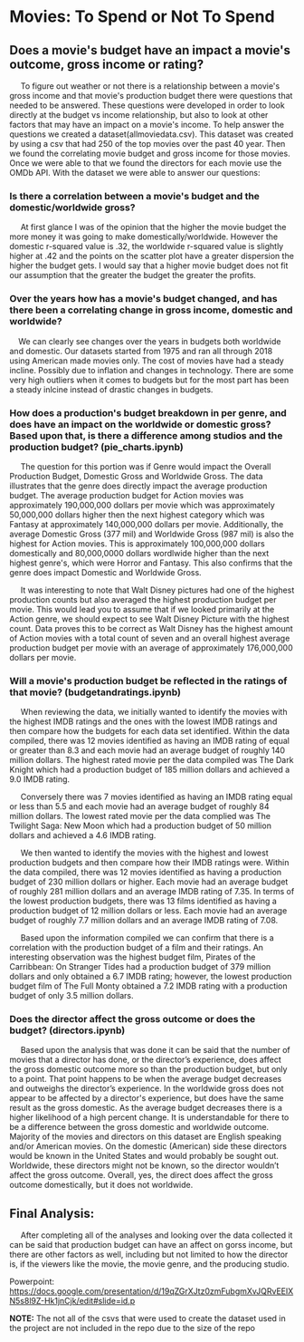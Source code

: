 # **Movies: To Spend or Not To Spend**

## **Does a movie's budget have an impact a movie's outcome, gross income or rating?**

&nbsp;&nbsp;&nbsp;&nbsp; To figure out weather or not there is a relationship between a movie's gross income and that movie's production budget there were questions that needed to be answered. These questions were developed in order to look directly at the budget vs income relationship, but also to look at other factors that may have an impact on a movie's income. To help answer the questions we created a dataset(allmoviedata.csv). This dataset was created by using a csv that had 250 of the top movies over the past 40 year. Then we found the correlating movie budget and gross income for those movies. Once we were able to that we found the directors for each movie use the OMDb API.  With the dataset we were able to answer our questions:


### **Is there a correlation between a movie's budget and the domestic/worldwide gross?**
&nbsp;&nbsp;&nbsp;&nbsp; At first glance I was of the opinion that the higher the movie budget the more money it was going to make domestically/worldwide. However the domestic r-squared value is .32, the worldwide r-squared value is slightly higher at .42 and the points on the scatter plot have a greater dispersion the higher the budget gets. I would say that a higher movie budget does not fit our assumption that the greater the budget the greater the profits.

### **Over the years how has a movie's budget changed, and has there been a correlating change in gross income, domestic and worldwide?**
&nbsp;&nbsp;&nbsp;&nbsp;We can clearly see changes over the years in budgets both worldwide and domestic. Our datasets started from 1975 and ran all through 2018 using American made movies only. The cost of movies have had a steady incline. Possibly due to inflation and changes in technology. There are some very high outliers when it comes to budgets but for the most part has been a steady inlcine instead of drastic changes in budgets.

### **How does a production's budget breakdown in per genre, and does have an impact on the worldwide or domestic gross? Based upon that, is there a difference among studios and the production budget? (pie_charts.ipynb)**
&nbsp;&nbsp;&nbsp;&nbsp; The question for this portion was if Genre would impact the Overall Production Budget, Domestic Gross and Worldwide Gross. The data illustrates that the genre does directly impact the average production budget. The average production budget for Action movies was approximately 190,000,000 dollars per movie which was approximately 50,000,000 dollars higher then the next highest category which was Fantasy at approximately 140,000,000 dollars per movie. Additionally, the average Domestic Gross (377 mil) and Worldwide Gross (987 mil) is also the highest for Action movies. This is approximately 100,000,000 dollars domestically and 80,000,0000 dollars wordlwide higher than the next highest genre's, which were Horror and Fantasy. This also confirms that the genre does impact Domestic and Worldwide Gross.

&nbsp;&nbsp;&nbsp;&nbsp; It was interesting to note that Walt Disney pictures had one of the highest production counts but also averaged the highest production budget per movie. This would lead you to assume that if we looked primarily at the Action genre, we should expect to see Walt Disney Picture with the highest count. Data proves this to be correct as Walt Disney has the highest amount of Action movies with a total count of seven and an overall highest average production budget per movie with an average of approximately 176,000,000 dollars per movie.

### **Will a movie's production budget be reflected in the ratings of that movie? (budgetandratings.ipynb)** 
&nbsp;&nbsp;&nbsp;&nbsp; When reviewing the data, we initially wanted to identify the movies with the highest IMDB ratings and the ones with the lowest IMDB ratings and then compare how the budgets for each data set identified. Within the data compiled, there was 12 movies identified as having an IMDB rating of equal or greater than 8.3 and each movie had an average budget of roughly 140 million dollars. The highest rated movie per the data compiled was The Dark Knight which had a production budget of 185 million dollars and achieved a 9.0 IMDB rating.

&nbsp;&nbsp;&nbsp;&nbsp; Conversely there was 7 movies identified as having an IMDB rating equal or less than 5.5 and each movie had an average budget of roughly 84 million dollars. The lowest rated movie per the data complied was The Twilight Saga: New Moon which had a production budget of 50 million dollars and achieved a 4.6 IMDB rating.

&nbsp;&nbsp;&nbsp;&nbsp; We then wanted to identify the movies with the highest and lowest production budgets and then compare how their IMDB ratings were. Within the data compiled, there was 12 movies identified as having a production budget of 230 million dollars or higher. Each movie had an average budget of roughly 281 million dollars and an average IMDB rating of 7.35. In terms of the lowest production budgets, there was 13 films identified as having a production budget of 12 million dollars or less. Each movie had an average budget of roughly 7.7 million dollars and an average IMDB rating of 7.08.

&nbsp;&nbsp;&nbsp;&nbsp; Based upon the information compiled we can confirm that there is a correlation with the production budget of a film and their ratings. An interesting observation was the highest budget film, Pirates of the Carribbean: On Stranger Tides had a production budget of 379 million dollars and only obtained a 6.7 IMDB rating; however, the lowest production budget film of The Full Monty obtained a 7.2 IMDB rating with a production budget of only 3.5 million dollars.

### **Does the director affect the gross outcome or does the budget? (directors.ipynb)**
&nbsp;&nbsp;&nbsp;&nbsp; Based upon the analysis that was done it can be said that the number of movies that a director has done, or the director’s experience, does affect the gross domestic outcome more so than the production budget, but only to a point. That point happens to be when the average budget decreases and outweighs the director’s experience. In the worldwide gross does not appear to be affected by a director's experience, but does have the same result as the gross domestic. As the average budget decreases there is a higher likelihood of a high percent change. It is understandable for there to be a difference between the gross domestic and worldwide outcome. Majority of the movies and directors on this dataset are English speaking and/or American movies. On the domestic (American) side these directors would be known in the United States and would probably be sought out. Worldwide, these directors might not be known, so the director wouldn’t affect the gross outcome. Overall, yes, the direct does affect the gross outcome domestically, but it does not worldwide.

## **Final Analysis:**
&nbsp;&nbsp;&nbsp;&nbsp; After completing all of the analyses and looking over the data collected it can be said that production budget can have an affect on gorss income, but there are other factors as well, including but not limited to how the director is, if the viewers like the movie, the movie genre, and the producing studio.

Powerpoint: https://docs.google.com/presentation/d/19qZGrXJtz0zmFubgmXvJQRvEElXN5s8l9Z-Hk1jnCjk/edit#slide=id.p

**NOTE:**
The not all of the csvs that were used to create the dataset used in the project are not included in the repo due to the size of the repo
